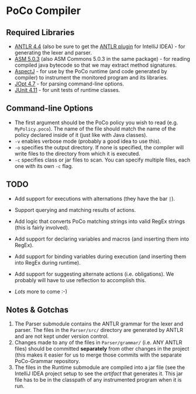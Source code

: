 PoCo Compiler
=============

Required Libraries
------------------
*   [ANTLR 4.4](http://www.antlr.org) (also be sure to get the [ANTLR plugin](https://github.com/antlr/intellij-plugin-v4)
    for IntelliJ IDEA) - for generating the lexer and parser.
*   [ASM 5.0.3](http://asm.ow2.org) (also ASM Commons 5.0.3 in the same package) - for reading compiled java bytecode
    so that we may extract method signatures.
*   [AspectJ](https://eclipse.org/aspectj/) - for use by the PoCo runtime (and code generated by compiler) to instrument
    the monitored program and its libraries.
*   [JOpt 4.7](http://pholser.github.io/jopt-simple/) - for parsing command-line options.
*   [JUnit 4.11](http://junit.org) - for unit tests of runtime classes.

Command-line Options
--------------------
*   The first argument should be the PoCo policy you wish to read (e.g. `MyPolicy.poco`). The name of the file should
    match the name of the policy declared inside of it (just like with Java classes).
*   `-v` enables verbose mode (probably a good idea to use this).
*   `-o` specifies the output directory. If none is specified, the compiler will write files to the directory from
    which it is executed.
*   `-c` specifies class or jar files to scan. You can specify multiple files, each one with its own `-c` flag.

TODO
----
*   Add support for executions with alternations (they have the bar `|`).

*   Support querying and matching results of actions.

*   Add logic that converts PoCo matching strings into valid RegEx strings (this is fairly involved).

*   Add support for declaring variables and macros (and inserting them into RegEx).

*   Add support for binding variables during execution (and inserting them into RegEx during runtime).

*   Add support for suggesting alternate actions (i.e. obligations). We probably will have to use reflection to
    accomplish this.

*   *Lots* more to come :-)

Notes & Gotchas
---------------
1.  The Parser submodule contains the ANTLR grammar for the lexer and parser. The files in the `Parser/src/` directory
    are generated by ANTLR and are not kept under version control.
2.  Changes made to any of the files in `Parser/grammar/` (i.e. ANY ANTLR files) should be committed **separately** from
    other changes in the project (this makes it easier for us to merge those commits with the separate PoCo-Grammar
    repository.
3.  The files in the Runtime submodule are compiled into a jar file (see the IntelliJ IDEA project setup to see the
    *artifact* that generates it. This jar file has to be in the classpath of any instrumented program when it is run.

